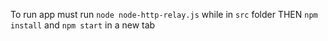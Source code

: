 To run app must run `node node-http-relay.js` while in `src` folder THEN `npm install` and `npm start` in a new tab 
